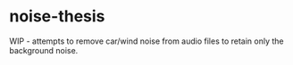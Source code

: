 # noise-thesis
WIP - attempts to remove car/wind noise from audio files to retain only the background noise.
